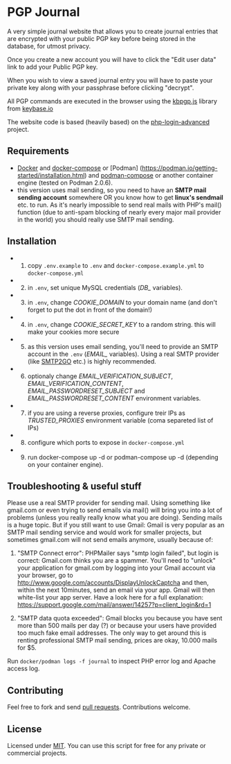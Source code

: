 PGP Journal
==============

A very simple journal website that allows you to create journal entries that are encrypted with your public PGP key before being stored in the database, for utmost privacy.

Once you create a new account you will have to click the "Edit user data" link to add your Public PGP key.

When you wish to view a saved journal entry you will have to paste your private key along with your passphrase before clicking "decrypt".

All PGP commands are executed in the browser using the [kbpgp.js](https://keybase.io/kbpgp) library from [keybase.io](https://keybase.io/)

The website code is based (heavily based) on the [php-login-advanced](https://github.com/panique/php-login-advanced) project.


## Requirements

- [Docker](https://docs.docker.com/get-docker/) and [docker-compose](https://docs.docker.com/compose/install/) or [Podman] (https://podman.io/getting-started/installation.html) and [podman-compose](https://github.com/containers/podman-compose) or another container engine (tested on Podman 2.0.6).
- this version uses mail sending, so you need to have an **SMTP mail sending account** somewhere OR you know how to get
 **linux's sendmail** etc. to run. As it's nearly impossible to send real mails with PHP's mail() function (due to anti-spam blocking of nearly every major mail provider in the world) you should really use SMTP mail sending.

## Installation
* 1. copy `.env.example` to `.env` and `docker-compose.example.yml` to `docker-compose.yml`
* 2. in `.env`, set unique MySQL credentials (*DB_* variables).
* 3. in `.env`, change *COOKIE_DOMAIN* to your domain name (and don't forget to put the dot in front of the domain!)
* 4. in `.env`, change *COOKIE_SECRET_KEY* to a random string. this will make your cookies more secure
* 5. as this version uses email sending, you'll need to provide an SMTP account in the `.env` (*EMAIL_* variables). Using a real SMTP provider (like [SMTP2GO](http://www.smtp2go.com/?s=devmetal) etc.) is highly recommended.
* 6. optionaly change *EMAIL_VERIFICATION_SUBJECT*, *EMAIL_VERIFICATION_CONTENT*, *EMAIL_PASSWORDRESET_SUBJECT* and *EMAIL_PASSWORDRESET_CONTENT* environment variables.
* 7. if you are using a reverse proxies, configure treir IPs as *TRUSTED_PROXIES* environment variable (coma separeted list of IPs)
* 8. configure which ports to expose in `docker-compose.yml`
* 9. run docker-compose up -d or podman-compose up -d (depending on your container engine).

## Troubleshooting & useful stuff

Please use a real SMTP provider for sending mail. Using something like gmail.com or even trying to send emails via mail() will bring you into a lot of problems (unless you really really know what you are doing). Sending mails is a huge topic. But if you still want to use Gmail: Gmail is very popular as an SMTP mail sending service and would work for smaller projects, but sometimes gmail.com will not send emails anymore, usually because of:

1. "SMTP Connect error": PHPMailer says "smtp login failed", but login is correct: Gmail.com thinks you are a spammer. You'll need to "unlock" your application for gmail.com by logging into your Gmail account via your browser, go to http://www.google.com/accounts/DisplayUnlockCaptcha and then, within the next 10minutes, send an email via your app. Gmail will then white-list your app server.
Have a look here for a full explanation: https://support.google.com/mail/answer/14257?p=client_login&rd=1

2. "SMTP data quota exceeded": Gmail blocks you because you have sent more than 500 mails per day (?) or because your users have provided too much fake email addresses. The only way to get around this is renting professional SMTP mail sending, prices are okay, 10.000 mails for $5.

Run `docker/podman logs -f journal` to inspect PHP error log and Apache access log.


Contributing
------------

Feel free to fork and send [pull requests](http://help.github.com/fork-a-repo/).  Contributions welcome.


License
-------

Licensed under [MIT](http://opensource.org/licenses/mit-license.php). You can use this script for free for any private or commercial projects.
